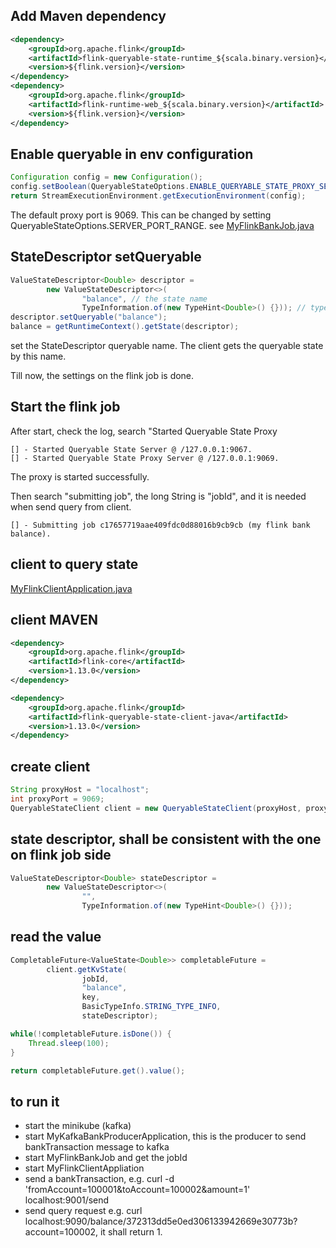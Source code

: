 ## Add Maven dependency
```xml
<dependency>
    <groupId>org.apache.flink</groupId>
    <artifactId>flink-queryable-state-runtime_${scala.binary.version}</artifactId>
    <version>${flink.version}</version>
</dependency>
<dependency>
    <groupId>org.apache.flink</groupId>
    <artifactId>flink-runtime-web_${scala.binary.version}</artifactId>
    <version>${flink.version}</version>
</dependency>
```

## Enable queryable in env configuration
```java
Configuration config = new Configuration();
config.setBoolean(QueryableStateOptions.ENABLE_QUERYABLE_STATE_PROXY_SERVER, true);
return StreamExecutionEnvironment.getExecutionEnvironment(config);
```
The default proxy port is 9069. This can be changed by setting QueryableStateOptions.SERVER_PORT_RANGE.
see [MyFlinkBankJob.java](src/main/java/my/flink/kafka/bank/job/MyFlinkBankJob.java)

## StateDescriptor setQueryable 
```java
ValueStateDescriptor<Double> descriptor =
        new ValueStateDescriptor<>(
                "balance", // the state name
                TypeInformation.of(new TypeHint<Double>() {})); // type information
descriptor.setQueryable("balance");
balance = getRuntimeContext().getState(descriptor);
```
set the StateDescriptor queryable name. The client gets the queryable state by this name.  
 
Till now, the settings on the flink job is done. 

## Start the flink job
After start, check the log, search "Started Queryable State Proxy
```
[] - Started Queryable State Server @ /127.0.0.1:9067.
[] - Started Queryable State Proxy Server @ /127.0.0.1:9069.
```
The proxy is started successfully.

Then search "submitting job", the long String is "jobId", and it is needed when send query from client. 
```
[] - Submitting job c17657719aae409fdc0d88016b9cb9cb (my flink bank balance).
```

## client to query state
[MyFlinkClientApplication.java](../my-flink-client/src/main/java/my/flink/myflinkclient/MyFlinkClientApplication.java)

## client MAVEN
```xml
<dependency>
    <groupId>org.apache.flink</groupId>
    <artifactId>flink-core</artifactId>
    <version>1.13.0</version>
</dependency>

<dependency>
    <groupId>org.apache.flink</groupId>
    <artifactId>flink-queryable-state-client-java</artifactId>
    <version>1.13.0</version>
</dependency>
```

## create client
```java
String proxyHost = "localhost";
int proxyPort = 9069;
QueryableStateClient client = new QueryableStateClient(proxyHost, proxyPort);
```

## state descriptor, shall be consistent with the one on flink job side
```java
ValueStateDescriptor<Double> stateDescriptor =
        new ValueStateDescriptor<>(
                "",
                TypeInformation.of(new TypeHint<Double>() {}));
```

## read the value
```java
CompletableFuture<ValueState<Double>> completableFuture =
        client.getKvState(
                jobId,
                "balance",
                key,
                BasicTypeInfo.STRING_TYPE_INFO,
                stateDescriptor);

while(!completableFuture.isDone()) {
    Thread.sleep(100);
}

return completableFuture.get().value();
```

## to run it
- start the minikube (kafka)
- start MyKafkaBankProducerApplication, this is the producer to send bankTransaction message to kafka
- start MyFlinkBankJob and get the jobId
- start MyFlinkClientAppliation
- send a bankTransaction, e.g. curl -d 'fromAccount=100001&toAccount=100002&amount=1' localhost:9001/send
- send query request e.g. curl localhost:9090/balance/372313dd5e0ed306133942669e30773b?account=100002, it shall return 1.
